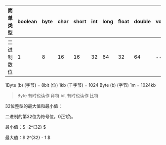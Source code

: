 | 简单类型 | boolean | byte | char | short | int | long | float | double | void |
| - | - | - | - | - | - | - | - | - | - |
| 二进制数位 | 1 | 8 | 16 | 16 | 32 | 64 | 32 | 64 | -- |

1Byte (b) (字节)  =  8bit (位)
1kb (千字节) = 1024 Byte (b) (字节)
1m = 1024kb

> Byte 有时也读作 拜特
> bit    有时也读作 比特

32位整型的最大值和最小值：

二进制的第32位为符号位，0正1负。

最小值：$ -2^{32} $

最大值：$ 2^{32} - 1 $

